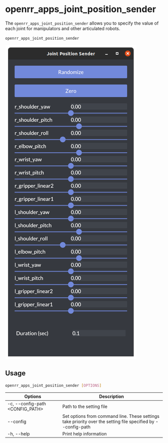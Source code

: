 # openrr_apps_joint_position_sender

The `openrr_apps_joint_position_sender` allows you to specify the value of each joint for manipulators and other articulated robots.

```bash
openrr_apps_joint_position_sender
```

![joint_pose_sender](image/joint_pose_sender.png)

## Usage

```bash
openrr_apps_joint_position_sender [OPTIONS]
```

| Options                         | Description                                                                                                  |
| ------------------------------- | ------------------------------------------------------------------------------------------------------------ |
| -c, --config-path <CONFIG_PATH> | Path to the setting file                                                                                     |
| --config <CONFIG>               | Set options from command line. These settings take priority over the setting file specified by --config-path |
| -h, --help                      | Print help information                                                                                       |
